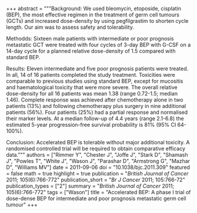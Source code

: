 +++
abstract = """Background: We used bleomycin, etoposide, cisplatin (BEP), the most effective regimen in the treatment of germ cell tumours (GCTs) and increased dose-density by using pegfilgrastim to shorten cycle length. Our aim was to assess safety and tolerability.

Methodds: Sixteen male patients with intermediate or poor prognosis metastatic GCT were treated with four cycles of 3-day BEP with G-CSF on a 14-day cycle for a planned relative dose-density of 1.5 compared with standard BEP.

Results: Eleven intermediate and five poor prognosis patients were treated. In all, 14 of 16 patients completed the study treatment. Toxicities were comparable to previous studies using standard BEP, except for mucositis and haematological toxicity that were more severe. The overall relative dose-density for all 16 patients was mean 1.38 (range 0.72-1.5; median 1.46). Complete response was achieved after chemotherapy alone in two patients (13%) and following chemotherapy plus surgery in nine additional patients (56%). Four patients (25%) had a partial response and normalised their marker levels. At a median follow-up of 4.4 years (range 2.1-6.8) the estimated 5-year progression-free survival probability is 81% (95% CI 64-100%).

Conclusion: Accelerated BEP is tolerable without major additional toxicity. A randomised controlled trial will be required to obtain comparative efficacy data."""
authors = ["Rimmer Y", "Chester J", "Joffe J", "Stark D", "Shamash J", "Powles T", "White J", "Wason J", "Parashar D", "Armstrong G", "Mazhar D", "Williams MV"]
date = 2011-09-06
doi = "10.1038/bjc.2011.309"
featured = false
math = true
highlight = true
publication = "*British Journal of Cancer* 2011; 105(6):766-772"
publication_short = "*Br J Cancer* 2011; 105:766-72"
publication_types = ["2"]
summary = "*British Journal of Cancer* 2011; 105(6):766-772"
tags = ["Wason"]
title = "Accelerated BEP: A phase I trial of dose-dense BEP for intermediate and poor prognosis metastatic germ cell tumour"
+++
